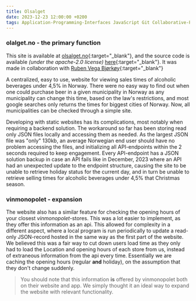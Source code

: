 ```yaml
---
title: Olsalget
date: 2023-12-23 12:00:00 +0200
tags: Application-Programming-Interfaces JavaScript Git Collaborative-Problem-Solving Creative-Problem-Solving Web-Development
---
```


### olalget.no - the primary function

This site is available at [olsalget.no](https://olsalget.no){:target="\_blank"}, and the source code is available _(under the apache-2.0 license)_ [here](https://github.com/halvornj/olsalget){:target="\_blank"}. It was made in collaboration with [Ruben Vega Bjørkøy](https://github.com/RubenBjorkoy){:target="\_blank"}

A centralized, easy to use, website for viewing sales times of alcoholic beverages under 4,5% in Norway. There were no easy way to find out when one could purchase beer in a given municipality in Norway as any municipality can change this time, based on the law's restrictions, and most google searches only returns the times for biggest cities of Norway. Now, all municipalities can be checked through a simple site.

Developing with static websites has its complications, most notably when requiring a backend solution. The workaround so far has been storing read only JSON files locally and accessing them as needed. As the largest JSON file was "only" 130kb, an average Norwegian end user should have no problem accessing the files, and initializing all API-endpoints within the 2 seconds required to keep engagement. Every API-endpoint has a JSON solution backup in case an API fails like in December, 2023 where an API had an unexpected update to the endpoint structure, causing the site to be unable to retrieve holiday status for the current day, and in turn be unable to retrieve selling times for alcoholic beverages under 4,5% that Christmas season.

### vinmonopolet - expansion

The website also has a similar feature for checking the opening hours of your closest _vinmonopolet_-stores. This was a lot easier to implement, as they offer this information as an api. This allowed for complexity in a different aspect, where a local program is run periodically to update a read-only JSON-record hosted in the same way as the first part of the website. We believed this was a fair way to cut down users load time as they only had to load the Location and opening hours of each store from us, instead of extraneous information from the api every time. Essentially we are caching the opening hours (regular **and** holiday), on the assumption that they don't change suddenly.

> You should note that this information **is** offered by vinmonopolet both on their website and app. We simply thought it an ideal way to expand the website with relevant functionality.
